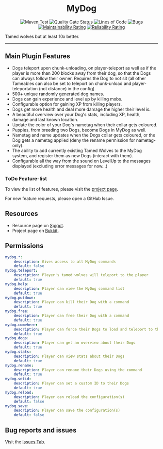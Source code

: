 <h1 align="center">MyDog</h1>
<div align="center">

[![Maven Test](https://github.com/HeroGamers/MyDog/actions/workflows/maven-test.yml/badge.svg)](https://github.com/HeroGamers/MyDog/actions/workflows/maven-test.yml)
[![Quality Gate Status](https://sonarcloud.io/api/project_badges/measure?project=HeroGamers_MyDog&metric=alert_status)](https://sonarcloud.io/dashboard?id=HeroGamers_MyDog)
[![Lines of Code](https://sonarcloud.io/api/project_badges/measure?project=HeroGamers_MyDog&metric=ncloc)](https://sonarcloud.io/dashboard?id=HeroGamers_MyDog)
[![Bugs](https://sonarcloud.io/api/project_badges/measure?project=HeroGamers_MyDog&metric=bugs)](https://sonarcloud.io/dashboard?id=HeroGamers_MyDog)
[![Maintainability Rating](https://sonarcloud.io/api/project_badges/measure?project=HeroGamers_MyDog&metric=sqale_rating)](https://sonarcloud.io/dashboard?id=HeroGamers_MyDog)
[![Reliability Rating](https://sonarcloud.io/api/project_badges/measure?project=HeroGamers_MyDog&metric=reliability_rating)](https://sonarcloud.io/dashboard?id=HeroGamers_MyDog)
</div>

Tamed wolves but at least 10x better.

___

## Main Plugin Features
*	Dogs teleport upon chunk-unloading, on player-teleport as well as if the player is more than 200 blocks away from their dog, so that the Dogs can always follow their owner. Requires the Dog to not sit (all other Tameables can also be set to teleport on chunk-unload and player-teleportation (not distance) in the config).
*	500+ unique randomly generated dog names.
*	Dogs can gain experience and level up by killing mobs.
*	Configurable option for gaining XP from killing players.
*	Dogs get more health and deal more damage the higher their level is.
*	A beautiful overview over your Dog's stats, including XP, health, damage and last known location.
*	Update the color of your Dog's nametag when their collar gets coloured.
*	Puppies, from breeding two Dogs, become Dogs in MyDog as well.
*	Nametag and name updates when the Dogs collar gets coloured, or the Dog gets a nametag applied (deny the rename permission for nametag-only).
*	The ability to add currently existing Tamed Wolves to the MyDog system, and register them as new Dogs (interact with them).
*	Configurable all the way from the sound on LevelUp to the messages displayed (excluding error messages for now...)

### ToDo Feature-list
To view the list of features, please visit the [project page](https://github.com/users/HeroGamers/projects/1).

For new feature requests, please open a GitHub Issue.

## Resources
*	Resource page on [Spigot](https://www.spigotmc.org/resources/mydog.70260/).
*	Project page on [Bukkit](https://dev.bukkit.org/projects/mydog).

## Permissions
```YAML
mydog.*:
    description: Gives access to all MyDog commands
    default: false
mydog.teleport:
    description: Player's tamed wolves will teleport to the player
    default: true
mydog.help:
    description: Player can view the MyDog command list
    default: true
mydog.putdown:
    description: Player can kill their Dog with a command
    default: true
mydog.free:
    description: Player can free their Dog with a command
    default: true
mydog.comehere:
    description: Player can force their Dogs to load and teleport to the position of the player
    default: true
mydog.dogs:
    description: Player can get an overview about their Dogs
    default: true
mydog.stats:
    description: Player can view stats about their Dogs
    default: true
mydog.rename:
    description: Player can rename their Dogs using the command
    default: true
mydog.setid:
    description: Player can set a custom ID to their Dogs
    default: true
mydog.reload:
    description: Player can reload the configuration(s)
    default: false
mydog.save:
    description: Player can save the configuration(s)
    default: false
```

## Bug reports and issues
Visit the [Issues Tab](https://github.com/HeroGamers/MyDog/issues).
